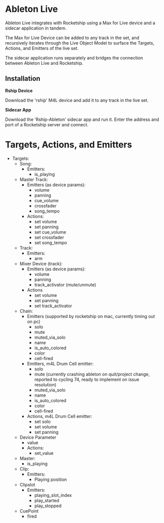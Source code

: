 # Ableton Live

Ableton Live integrates with Rocketship using a Max for Live device and a sidecar application in tandem.

The Max for Live Device can be added to any track in the set, and recursively iterates through the Live Object Model to surface the Targets, Actions, and Emitters of the live set.

The sidecar application runs separately and bridges the connection between Ableton Live and Rocketship.

## Installation

**Rship Device**

Download the 'rship' M4L device and add it to any track in the live set.

**Sidecar App**

Download the 'Rship-Ableton' sidecar app and run it. Enter the address and port of a Rocketship server and connect.

# Targets, Actions, and Emitters

- Targets:
	- Song:
		- Emitters:
			- is_playing
	- Master Track:
		- Emitters (as device params):
			- volume
			- panning
			- cue_volume
			- crossfader
			- song_tempo
		- Actions:
			- set volume
			- set panning
			- set cue_volume
			- set crossfader
			- set song_tempo
	- Track:
		- Emitters:
			- arm
	- Mixer Device (track):
		- Emitters (as device params):
			- volume
			- panning
			- track_activator (mute/unmute)
		- Actions
			- set volume
			- set panning
			- set track_activator
	- Chain:
		- Emitters (supported by rocketship on mac, currently timing out on pc)
			- solo
			- mute
			- muted_via_solo
			- name
			- is_auto_colored
			- color
			- cell-fired​
		- Emitters, m4L Drum Cell emitter:
			- solo
			- mute (currently crashing ableton on quit/project change, reported to cycling 74, ready to implement on issue resolution)
			- muted_via_solo
			- name
			- is_auto_colored
			- color
			- cell-fired
		- Actions, m4L Drum Cell emitter:
			- set solo
			- set volume
			- set panning
	- Device Parameter
		- value
		- Actions:
			- set_value
	- Master:
		- is_playing
	- Clip:
		- Emitters:
			- Playing position 
	- Clipslot
		- Emitters:
			- playing_slot_index
			- play_started
			- play_stopped
	- CuePoint
		- fired
